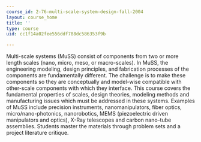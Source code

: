 ```yaml
---
course_id: 2-76-multi-scale-system-design-fall-2004
layout: course_home
title: ''
type: course
uid: cc1f14a02fee556ddf788dc586353f9b

---
```

Multi-scale systems (MuSS) consist of components from two or more length scales (nano, micro, meso, or macro-scales). In MuSS, the engineering modeling, design principles, and fabrication processes of the components are fundamentally different. The challenge is to make these components so they are conceptually and model-wise compatible with other-scale components with which they interface. This course covers the fundamental properties of scales, design theories, modeling methods and manufacturing issues which must be addressed in these systems. Examples of MuSS include precision instruments, nanomanipulators, fiber optics, micro/nano-photonics, nanorobotics, MEMS (piezoelectric driven manipulators and optics), X-Ray telescopes and carbon nano-tube assemblies. Students master the materials through problem sets and a project literature critique.
